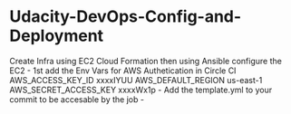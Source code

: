 # Udacity-DevOps-Config-and-Deployment
Create Infra using EC2 Cloud Formation then using Ansible configure the EC2
    -   1st add the Env Vars for AWS Authetication in Circle CI
            AWS_ACCESS_KEY_ID	xxxxIYUU
            AWS_DEFAULT_REGION	us-east-1 
            AWS_SECRET_ACCESS_KEY xxxxWx1p
    -   Add the template.yml to your commit to be accesable by the job
    -   

